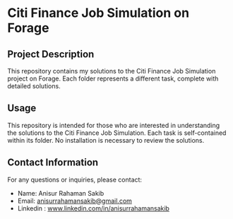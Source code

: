 # Citi Finance Job Simulation on Forage

## Project Description

This repository contains my solutions to the Citi Finance Job Simulation project on Forage. Each folder represents a different task, complete with detailed solutions.

## Usage

This repository is intended for those who are interested in understanding the solutions to the Citi Finance Job Simulation. Each task is self-contained within its folder. No installation is necessary to review the solutions.

## Contact Information

For any questions or inquiries, please contact:

- Name: Anisur Rahaman Sakib
- Email: [anisurrahamansakib@gmail.com](mailto:anisurrahamansakib@gmail.com)
- Linkedin : www.linkedin.com/in/anisurrahamansakib

